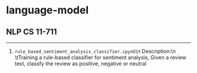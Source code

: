 # language-model

## NLP CS 11-711

----------------------------------------------

1. `rule_based_sentiment_analysis_classifier.ipynb`\n
   Description:\n
     \tTraining a rule-based classifier for sentiment analysis, Given a review text, classfy the review as positive, negative or neutral

